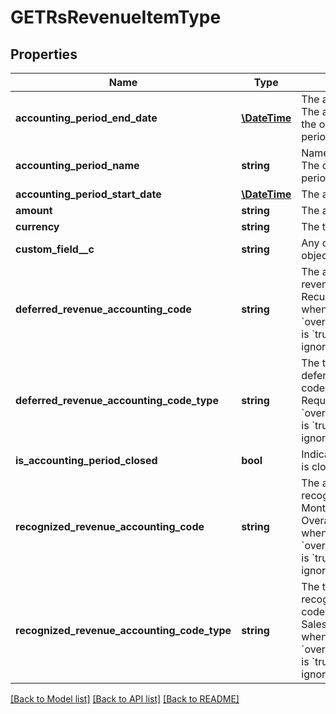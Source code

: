 # GETRsRevenueItemType

## Properties
Name | Type | Description | Notes
------------ | ------------- | ------------- | -------------
**accounting_period_end_date** | [**\DateTime**](Date.md) | The accounting period end date. The accounting period end date of the open-ended accounting period is null. | [optional] 
**accounting_period_name** | **string** | Name of the accounting period. The open-ended accounting period is named &#x60;Open-Ended&#x60;. | [optional] 
**accounting_period_start_date** | [**\DateTime**](Date.md) | The accounting period start date. | [optional] 
**amount** | **string** | The amount of the revenue item. | [optional] 
**currency** | **string** | The type of currency used. | [optional] 
**custom_field__c** | **string** | Any custom fields defined for this object. | [optional] 
**deferred_revenue_accounting_code** | **string** | The accounting code for deferred revenue, such as Monthly Recurring Liability. Required only when &#x60;overrideChargeAccountingCodes&#x60; is &#x60;true&#x60;. Otherwise this value is ignored. | [optional] 
**deferred_revenue_accounting_code_type** | **string** | The type associated with the deferred revenue accounting code, such as Deferred Revenue. Required only when &#x60;overrideChargeAccountingCodes&#x60; is &#x60;true&#x60;. Otherwise this value is ignored. | [optional] 
**is_accounting_period_closed** | **bool** | Indicates if the accounting period is closed or open. | [optional] 
**recognized_revenue_accounting_code** | **string** | The accounting code for recognized revenue, such as Monthly Recurring Charges or Overage Charges. Required only when &#x60;overrideChargeAccountingCodes&#x60; is &#x60;true&#x60;. Otherwise the value is ignored. | [optional] 
**recognized_revenue_accounting_code_type** | **string** | The type associated with the recognized revenue accounting code, such as Sales Revenue or Sales Discount. Required only when &#x60;overrideChargeAccountingCodes&#x60; is &#x60;true&#x60;. Otherwise this value is ignored. | [optional] 

[[Back to Model list]](../README.md#documentation-for-models) [[Back to API list]](../README.md#documentation-for-api-endpoints) [[Back to README]](../README.md)


